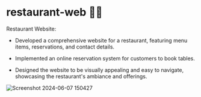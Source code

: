 # restaurant-web 🧑‍🎨

Restaurant Website:

+ Developed a comprehensive website for a restaurant, featuring menu items, reservations, and contact details.
- Implemented an online reservation system for customers to book tables.
* Designed the website to be visually appealing and easy to navigate, showcasing the restaurant's ambiance and offerings.

 ![Screenshot 2024-06-07 150427](https://github.com/uttambodara/restaurant-web/assets/129719033/364c1e13-0f4d-4a5b-a17a-edc24cab0477)
